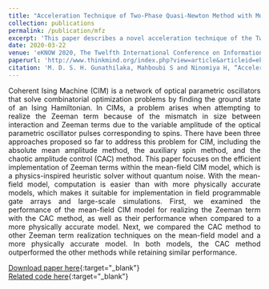 ```yaml
---
title: "Acceleration Technique of Two-Phase Quasi-Newton Method with Momentum for Optimization Problems"
collection: publications
permalink: /publication/mfz
excerpt: 'This paper describes a novel acceleration technique of the Two-Phase Quasi-Newton method using momentum terms for optimization problems. The performance of the proposed algorithm is evaluated on an unconstrained optimization problem in neural network training. The results show that the proposed algorithm has a much faster convergence than the conventional Two-Phase Quasi-Newton method.'
date: 2020-03-22
venue: 'eKNOW 2020, The Twelfth International Conference on Information, Process, and Knowledge Management'
paperurl: 'http://www.thinkmind.org/index.php?view=article&articleid=eknow_2020_2_60_60037'
citation: 'M. D. S. H. Gunathilaka, Mahboubi S and Ninomiya H, “Acceleration Technique of Two-Phase Quasi-Newton Method with Momentum for Optimization Problems” [2020] Thinkmind.org'
---
```

<div style="text-align: justify"> Coherent Ising Machine (CIM) is a network of optical parametric oscillators that solve combinatorial optimization problems by finding the ground state of an Ising Hamiltonian. In CIMs, a problem arises when attempting to realize the Zeeman term because of the mismatch in size between interaction and Zeeman terms due to the variable amplitude of the optical parametric oscillator pulses corresponding to spins. There have been three approaches proposed so far to address this problem for CIM, including the absolute mean amplitude method, the auxiliary spin method, and the chaotic amplitude control (CAC) method. This paper focuses on the efficient implementation of Zeeman terms within the mean-field CIM model, which is a physics-inspired heuristic solver without quantum noise. With the mean-field model, computation is easier than with more physically accurate models, which makes it suitable for implementation in field programmable gate arrays and large-scale simulations. First, we examined the performance of the mean-field CIM model for realizing the Zeeman term with the CAC method, as well as their performance when compared to a more physically accurate model. Next, we compared the CAC method to other Zeeman term realization techniques on the mean-field model and a more physically accurate model. In both models, the CAC method outperformed the other methods while retaining similar performance. </div>

[Download paper here](http://www.thinkmind.org/index.php?view=article&articleid=eknow_2020_2_60_60037){:target="_blank"}  <br>
[Related code here](/404.html){:target="_blank"} 

<!-- Recommended citation: Gunathilaka, M.D.S.H., Inui Y, Kako S, Yamamoto Y, Aonishi T. Mean-field coherent Ising machines with artificial Zeeman terms. Journal of Applied Physics. 2023;134(23):234901. -->